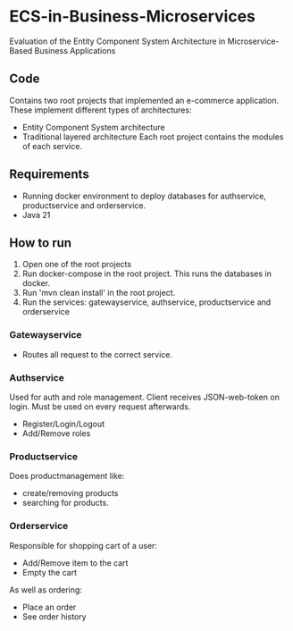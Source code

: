 # ECS-in-Business-Microservices
Evaluation of the Entity Component System Architecture in Microservice-Based Business Applications

## Code
Contains two root projects that implemented an e-commerce application.
These implement different types of architectures:
- Entity Component System architecture
- Traditional layered architecture
Each root project contains the modules of each service.

## Requirements
- Running docker environment to deploy databases for authservice, productservice and orderservice.
- Java 21 

## How to run
1. Open one of the root projects
2. Run docker-compose in the root project. This runs the databases in docker.
3. Run 'mvn clean install' in the root project.
4. Run the services: gatewayservice, authservice, productservice and orderservice

### Gatewayservice
- Routes all request to the correct service.

### Authservice
Used for auth and role management. Client receives JSON-web-token on login. Must be used on every request afterwards.
- Register/Login/Logout
- Add/Remove roles

### Productservice
Does productmanagement like:
- create/removing products
- searching for products.

### Orderservice
Responsible for shopping cart of a user:
- Add/Remove item to the cart
- Empty the cart

As well as ordering:
- Place an order
- See order history
